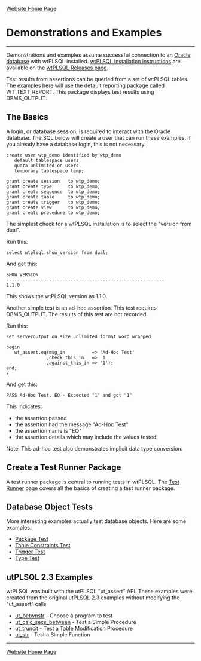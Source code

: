 [Website Home Page](../README.md)

# Demonstrations and Examples

---

Demonstrations and examples assume successful connection to an [Oracle database](http://www.oracle.com/technetwork/database/database-technologies/express-edition/overview/index.html) with wtPLSQL installed. [wtPLSQL Installation instructions](https://github.com/DDieterich/wtPLSQL/releases) are available on the [wtPLSQL Releases page](https://github.com/DDieterich/wtPLSQL/releases).

Test results from assertions can be queried from a set of wtPLSQL tables. The examples here will use the default reporting package called WT_TEXT_REPORT.  This package displays test results using DBMS_OUTPUT.

## The Basics

A login, or database session, is required to interact with the Oracle database.  The SQL below will create a user that can run these examples.  If you already have a database login, this is not necessary.

```
create user wtp_demo identified by wtp_demo
   default tablespace users
   quota unlimited on users
   temporary tablespace temp;

grant create session   to wtp_demo;
grant create type      to wtp_demo;
grant create sequence  to wtp_demo;
grant create table     to wtp_demo;
grant create trigger   to wtp_demo;
grant create view      to wtp_demo;
grant create procedure to wtp_demo;
```

The simplest check for a wtPLSQL installation is to select the "version from dual".

Run this:

```
select wtplsql.show_version from dual;
```

And get this:

```
SHOW_VERSION
-----------------------------------------------------------
1.1.0
```

This shows the wtPLSQL version as 1.1.0.

Another simple test is an ad-hoc assertion. This test requires DBMS_OUTPUT. The results of this test are not recorded.

Run this:

```
set serveroutput on size unlimited format word_wrapped

begin
   wt_assert.eq(msg_in          => 'Ad-Hoc Test'
               ,check_this_in   =>  1
               ,against_this_in => '1');
end;
/
```

And get this:

```
PASS Ad-Hoc Test. EQ - Expected "1" and got "1"
```

This indicates:
 * the assertion passed
 * the assertion had the message "Ad-Hoc Test"
 * the assertion name is "EQ"
 * the assertion details which may include the values tested

Note: This ad-hoc test also demonstrates implicit data type conversion.

## Create a Test Runner Package

A test runner package is central to running tests in wtPLSQL.  The [Test Runner](Test-Runner.md) page covers all the basics of creating a test runner package.

## Database Object Tests
More interesting examples actually test database objects. Here are some examples.
* [Package Test](Package-Test.md)
* [Table Constraints Test](Table-Test.md)
* [Trigger Test](Trigger-Test.md)
* [Type Test](Type-Test.md)

## utPLSQL 2.3 Examples
wtPLSQL was built with the utPLSQL "ut_assert" API.  These examples were created from the original utPLSQL 2.3 examples without modifying the "ut_assert" calls

* [ut_betwnstr](https://utplsql.org/utPLSQL/v2.3.1/fourstep.html) - Choose a program to test
* [ut_calc_secs_between](https://utplsql.org/utPLSQL/v2.3.1/testproc.html) - Test a Simple Procedure
* [ut_truncit](https://utplsql.org/utPLSQL/v2.3.1/testproc.html) - Test a Table Modification Procedure
* [ut_str](https://utplsql.org/utPLSQL/v2.3.1/testfunc.html) - Test a Simple Function

---
[Website Home Page](../README.md)